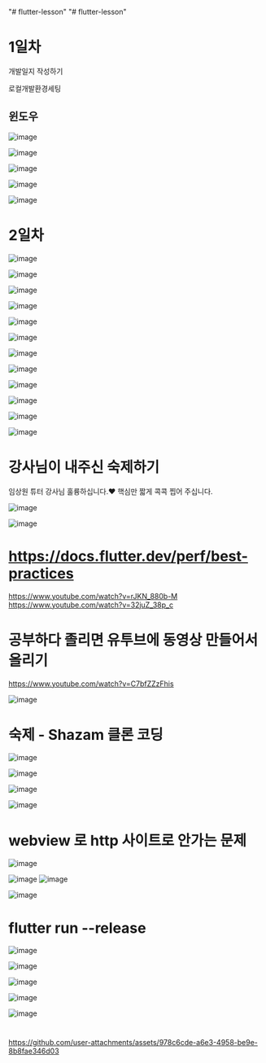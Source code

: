 "# flutter-lesson" 
"# flutter-lesson" 



# 1일차
개발일지 작성하기


로컬개발환경세팅
## 윈도우
 ![image](https://github.com/sangbinlee/flutter-lesson/assets/4024414/4d9132bb-9c9b-426d-8614-3c0d80dbf05c)



![image](https://github.com/sangbinlee/flutter-lesson/assets/4024414/8eb1569b-5550-4420-aaeb-c57a8c4e40b4)




![image](https://github.com/sangbinlee/flutter-lesson/assets/4024414/dbf45893-47f2-4253-9cac-96306e1c5352)


![image](https://github.com/sangbinlee/flutter-lesson/assets/4024414/74576768-a5a8-408b-a2ec-d69b782ebb2e)


![image](https://github.com/sangbinlee/flutter-lesson/assets/4024414/9d5423c4-e685-4acd-b703-a2e9af9284b2)


# 2일차



![image](https://github.com/sangbinlee/flutter-lesson/assets/4024414/44136176-b3f6-476f-af30-d9635ac76563)

![image](https://github.com/sangbinlee/flutter-lesson/assets/4024414/805899f4-b609-4b14-90aa-1ca7bf6b27e0)




![image](https://github.com/sangbinlee/flutter-lesson/assets/4024414/acab0043-77c6-4951-9c07-dc68b6ab81f5)




![image](https://github.com/sangbinlee/flutter-lesson/assets/4024414/90a8d86c-a83c-4ce2-9694-54fec88d6478)




![image](https://github.com/sangbinlee/flutter-lesson/assets/4024414/11347778-3c69-422a-85cd-b6769e665cc8)










![image](https://github.com/sangbinlee/flutter-lesson/assets/4024414/35056426-73e7-4eb7-b800-6c40d173cb04)



![image](https://github.com/sangbinlee/flutter-lesson/assets/4024414/12bf28fe-fa5d-4d17-9f96-65d6528a2673)



![image](https://github.com/sangbinlee/flutter-lesson/assets/4024414/cc6c7ec2-49da-4204-a3df-390bf9629d00)


![image](https://github.com/sangbinlee/flutter-lesson/assets/4024414/5e645d59-3cdf-417b-acdd-8ea6a49d326e)


![image](https://github.com/sangbinlee/flutter-lesson/assets/4024414/6d149494-a2f1-4a46-875c-f94045bc8074)





![image](https://github.com/sangbinlee/flutter-lesson/assets/4024414/796fc699-79e9-44cd-af25-52e18422a65a)




![image](https://github.com/sangbinlee/flutter-lesson/assets/4024414/0b7d2855-d97c-4495-a4d7-51f1297a3cfe)





# 강사님이 내주신 숙제하기 
임상원 튜터 강사님 훌륭하십니다.❤️ 핵심만 짧게 콕콕 찝어 주십니다.  

![image](https://github.com/sangbinlee/flutter-lesson/assets/4024414/49f71b48-17c7-4c8e-b66d-78a2569de2bf)



![image](https://github.com/sangbinlee/flutter-lesson/assets/4024414/ab34f12d-2907-4b22-abf8-44696462f544)








# https://docs.flutter.dev/perf/best-practices


https://www.youtube.com/watch?v=rJKN_880b-M
https://www.youtube.com/watch?v=32juZ_38p_c




 # 공부하다 졸리면  유투브에 동영상 만들어서 올리기
 https://www.youtube.com/watch?v=C7bfZZzFhis


 

![image](https://github.com/sangbinlee/flutter-lesson/assets/4024414/6071e3a3-6667-498a-9b6e-2f3b49815b35)






# 숙제 - Shazam 클론 코딩


![image](https://github.com/sangbinlee/flutter-lesson/assets/4024414/e2195d60-103c-466e-aa39-65f576fa648c)




![image](https://github.com/sangbinlee/flutter-lesson/assets/4024414/5e3bf1ee-5398-4e16-9df2-9b338992128b)


 
 
 ![image](https://github.com/sangbinlee/flutter-lesson/assets/4024414/159c19e6-cd98-49bc-a900-260049926d34)



![image](https://github.com/sangbinlee/flutter-lesson/assets/4024414/3f19c5bc-5e26-4c24-ac46-9d30ffe37459)





# webview 로 http 사이트로 안가는 문제

![image](https://github.com/user-attachments/assets/c8f1e5f2-46db-48de-a6f6-23ba7c7a0e9f)

 

![image](https://github.com/user-attachments/assets/1028766c-b6a1-48cc-bbd4-31612a431b68)
![image](https://github.com/user-attachments/assets/2ed13c05-91cb-4573-9899-c72e8c97f5cd)

![image](https://github.com/user-attachments/assets/c34b5875-50b1-49a8-b9f0-e328ae325c26)





# flutter run --release

![image](https://github.com/user-attachments/assets/36cca2ad-617e-4d5e-82f1-3eaa79cf60d8)


![image](https://github.com/user-attachments/assets/e4850121-0336-43d7-a367-72e112807530)




![image](https://github.com/user-attachments/assets/2a808a05-078f-4591-8716-f5d57dd4f8b3)



![image](https://github.com/user-attachments/assets/5c0f9a99-3270-4ab5-b859-479562ae0896)


![image](https://github.com/user-attachments/assets/72f34ee1-e6d2-458a-912f-ad76cfe71818)




#


https://github.com/user-attachments/assets/978c6cde-a6e3-4958-be9e-8b8fae346d03


